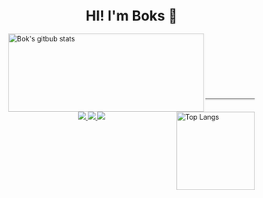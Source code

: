 <h1 align="center">HI! I'm Boks
👋
</h1>

<div>
  
  <img align="left" alt="Bok's gitbub stats" src="https://github-readme-stats.vercel.app/api?username=kiboook&theme=transparent&hide=stars&show_icons=true&hide_border=true" width="400" height="160">
  
  <img align="right" alt="Top Langs" src="https://github-readme-stats.vercel.app/api/top-langs/?username=kiboook&langs_count=6&hide_border=true&theme=transparent&layout=compact&exclude_repo=Programmers,BaekJoon,LeetCode,kiboook.github.io,Awesome-Profile-README-templates" height="160">
  
</div>

<br><br><br><br><br><br><br>

---

<p align="center">
  
<a href="https://hits.seeyoufarm.com">
  <img src="https://hits.seeyoufarm.com/api/count/incr/badge.svg?url=https%3A%2F%2Fgithub.com%2Fkiboookk&count_bg=%2379C83D&title_bg=%23555555&icon=&icon_color=%23E7E7E7&title=hits&edge_flat=false">
  
<a href="https://solved.ac/nkb7714">
  <img src="http://mazassumnida.wtf/api/mini/generate_badge?boj=nkb7714">
  
<a href="https://kiboook.github.io/">
  <img src="http://img.shields.io/badge/blog-black?&logo=github">
  
</p>
